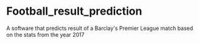 # Football_result_prediction
A software that predicts result of a Barclay's Premier League match based on the stats from the year 2017
